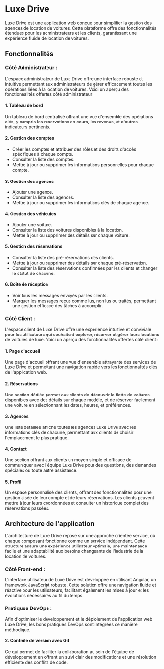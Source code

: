 # Luxe Drive

Luxe Drive est une application web conçue pour simplifier la gestion des agences de location de voitures. Cette plateforme offre des fonctionnalités étendues pour les administrateurs et les clients, garantissant une expérience fluide de location de voitures.

## Fonctionnalités

### Côté Administrateur :

L'espace administrateur de Luxe Drive offre une interface robuste et intuitive permettant aux administrateurs de gérer efficacement toutes les opérations liées à la location de voitures. Voici un aperçu des fonctionnalités offertes côté administrateur :

#### 1. Tableau de bord

Un tableau de bord centralisé offrant une vue d'ensemble des opérations clés, y compris les réservations en cours, les revenus, et d'autres indicateurs pertinents.

#### 2. Gestion des comptes

- Créer les comptes et attribuer des rôles et des droits d'accès spécifiques à chaque compte.
- Consulter la liste des comptes.
- Mettre à jour ou supprimer les informations personnelles pour chaque compte.

#### 3. Gestion des agences

- Ajouter une agence.
- Consulter la liste des agences.
- Mettre à jour ou supprimer les informations clés de chaque agence.

#### 4. Gestion des véhicules

- Ajouter une voiture.
- Consulter la liste des voitures disponibles à la location.
- Mettre à jour ou supprimer des détails sur chaque voiture.

#### 5. Gestion des réservations

- Consulter la liste des pré-réservations des clients.
- Mettre à jour ou supprimer des détails sur chaque pré-réservation.
- Consulter la liste des réservations confirmées par les clients et changer le statut de chacune.

#### 6. Boîte de réception

- Voir tous les messages envoyés par les clients.
- Marquer les messages reçus comme lus, non lus ou traités, permettant une gestion efficace des tâches à accomplir.

### Côté Client :

L'espace client de Luxe Drive offre une expérience intuitive et conviviale pour les utilisateurs qui souhaitent explorer, réserver et gérer leurs locations de voitures de luxe. Voici un aperçu des fonctionnalités offertes côté client :

#### 1. Page d'accueil

Une page d'accueil offrant une vue d'ensemble attrayante des services de Luxe Drive et permettant une navigation rapide vers les fonctionnalités clés de l'application web.

#### 2. Réservations

Une section dédiée permet aux clients de découvrir la flotte de voitures disponibles avec des détails sur chaque modèle, et de réserver facilement une voiture en sélectionnant les dates, heures, et préférences.

#### 3. Agences

Une liste détaillée affiche toutes les agences Luxe Drive avec les informations clés de chacune, permettant aux clients de choisir l'emplacement le plus pratique.

#### 4. Contact

Une section offrant aux clients un moyen simple et efficace de communiquer avec l'équipe Luxe Drive pour des questions, des demandes spéciales ou toute autre assistance.

#### 5. Profil

Un espace personnalisé des clients, offrant des fonctionnalités pour une gestion aisée de leur compte et de leurs réservations. Les clients peuvent mettre à jour leurs coordonnées et consulter un historique complet des réservations passées.

## Architecture de l'application

L'architecture de Luxe Drive repose sur une approche orientée service, où chaque composant fonctionne comme un service indépendant. Cette structure assure une expérience utilisateur optimale, une maintenance facile et une adaptabilité aux besoins changeants de l'industrie de la location de voitures.

### Côté Front-end :

L'interface utilisateur de Luxe Drive est développée en utilisant Angular, un framework JavaScript robuste. Cette solution offre une navigation fluide et réactive pour les utilisateurs, facilitant également les mises à jour et les évolutions nécessaires au fil du temps.

### Pratiques DevOps :

Afin d'optimiser le développement et le déploiement de l'application web Luxe Drive, les bons pratiques DevOps sont intégrées de manière méthodique.

#### 2. Contrôle de version avec Git

Ce qui permet de faciliter la collaboration au sein de l'équipe de développement en offrant un suivi clair des modifications et une résolution efficiente des conflits de code.
